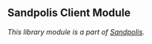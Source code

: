 ## Sandpolis Client Module

_This library module is a part of
[Sandpolis](https://github.com/sandpolis/sandpolis)._
